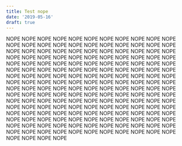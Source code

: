 ```yaml
---
title: Test nope
date: '2019-05-16'
draft: true
---
```


NOPE NOPE NOPE NOPE NOPE
NOPE NOPE NOPE NOPE NOPE
NOPE NOPE NOPE NOPE NOPE
NOPE NOPE NOPE NOPE NOPE
NOPE NOPE NOPE NOPE NOPE
NOPE NOPE NOPE NOPE NOPE
NOPE NOPE NOPE NOPE NOPE
NOPE NOPE NOPE NOPE NOPE
NOPE NOPE NOPE NOPE NOPE
NOPE NOPE NOPE NOPE NOPE
NOPE NOPE NOPE NOPE NOPE
NOPE NOPE NOPE NOPE NOPE
NOPE NOPE NOPE NOPE NOPE
NOPE NOPE NOPE NOPE NOPE
NOPE NOPE NOPE NOPE NOPE
NOPE NOPE NOPE NOPE NOPE
NOPE NOPE NOPE NOPE NOPE
NOPE NOPE NOPE NOPE NOPE
NOPE NOPE NOPE NOPE NOPE
NOPE NOPE NOPE NOPE NOPE
NOPE NOPE NOPE NOPE NOPE
NOPE NOPE NOPE NOPE NOPE
NOPE NOPE NOPE NOPE NOPE
NOPE NOPE NOPE NOPE NOPE
NOPE NOPE NOPE NOPE NOPE
NOPE NOPE NOPE NOPE NOPE
NOPE NOPE NOPE NOPE NOPE
NOPE NOPE NOPE NOPE NOPE
NOPE NOPE NOPE NOPE NOPE
NOPE NOPE NOPE NOPE NOPE
NOPE NOPE NOPE NOPE NOPE
NOPE NOPE NOPE NOPE NOPE
NOPE NOPE NOPE NOPE NOPE
NOPE NOPE NOPE NOPE NOPE
NOPE NOPE NOPE NOPE NOPE
NOPE NOPE NOPE NOPE NOPE
